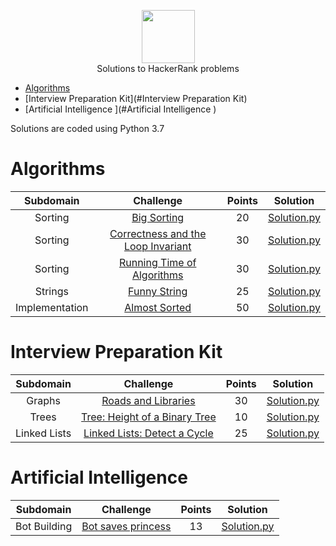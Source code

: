 <p align="center">
    <a href="https://www.hackerrank.com/RodneyShag">
        <img height=85 src="https://d3keuzeb2crhkn.cloudfront.net/hackerrank/assets/styleguide/logo_wordmark-f5c5eb61ab0a154c3ed9eda24d0b9e31.svg">
    </a>
    <br> Solutions to HackerRank problems
</p>

* [Algorithms](#Algorithms)
* [Interview Preparation Kit](#Interview Preparation Kit)
* [Artificial Intelligence ](#Artificial Intelligence )

Solutions are coded using Python 3.7


# Algorithms

|  Subdomain  |                                                Challenge                                               | Points |                                                                         Solution                                                                           |
|:-----------:|:------------------------------------------------------------------------------------------------------:|:------:|:----------------------------------------------------------------------------------------------------------------------------------------------------------:|
| Sorting | [Big Sorting](https://www.hackerrank.com/challenges/big-sorting/problem)                                             |   20   | [Solution.py](https://github.com/djurasze/HackerRank_solutions_python/blob/master/algorithms/sorting/big_sorting/Solution.py)                        |
| Sorting | [Correctness and the Loop Invariant](https://www.hackerrank.com/challenges/correctness-invariant/problem)                                             |   30   | [Solution.py](https://github.com/djurasze/HackerRank_solutions_python/blob/master/algorithms/sorting/correctness_and_the_loop_invariant/Solution.py)                        |
| Sorting | [Running Time of Algorithms](https://www.hackerrank.com/challenges/runningtime/problem)                                             |   30   | [Solution.py](https://github.com/djurasze/HackerRank_solutions_python/blob/master/algorithms/sorting/running_time_of_algorithms/Solution.py)                        |
| Strings | [Funny String](https://www.hackerrank.com/challenges/funny-string/problem)                                             |   25   | [Solution.py](https://github.com/djurasze/HackerRank_solutions_python/blob/master/algorithms/strings/funny_string/Solution.py)                        |
| Implementation | [Almost Sorted](https://www.hackerrank.com/challenges/almost-sorted/problem)                                             |   50   | [Solution.py](https://github.com/djurasze/HackerRank_solutions_python/blob/master/algorithms/implementation/almost_sorted/Solution.py)                        |

# Interview Preparation Kit

|  Subdomain  |                                                Challenge                                               | Points |                                                                         Solution                                                                           |
|:-----------:|:------------------------------------------------------------------------------------------------------:|:------:|:----------------------------------------------------------------------------------------------------------------------------------------------------------:|
| Graphs | [Roads and Libraries](https://www.hackerrank.com/challenges/torque-and-development/problem?h_l=interview&playlist_slugs%5B%5D=interview-preparation-kit&playlist_slugs%5B%5D=graphs)                                             |   30   | [Solution.py](https://github.com/djurasze/HackerRank_solutions_python/blob/master/interviews_preparation_kit/graphs/roads_and_libraries/Solution.py)                        |
| Trees | [Tree: Height of a Binary Tree](https://www.hackerrank.com/challenges/tree-height-of-a-binary-tree/problem?h_l=interview&playlist_slugs%5B%5D=interview-preparation-kit&playlist_slugs%5B%5D=trees)                                             |   10   | [Solution.py](https://github.com/djurasze/HackerRank_solutions_python/blob/master/interviews_preparation_kit/trees/height_of_a_binary_tree/Solution.py)                        |
| Linked Lists | [Linked Lists: Detect a Cycle](https://www.hackerrank.com/challenges/ctci-linked-list-cycle/problem?h_l=interview&playlist_slugs%5B%5D=interview-preparation-kit&playlist_slugs%5B%5D=linked-lists)                                             |   25   | [Solution.py](https://github.com/djurasze/HackerRank_solutions_python/blob/master/interviews_preparation_kit/linked_lists/linked_ists_detect_a_cycle/Solution.py)                        |

# Artificial Intelligence 

|  Subdomain  |                                                Challenge                                               | Points |                                                                         Solution                                                                           |
|:-----------:|:------------------------------------------------------------------------------------------------------:|:------:|:----------------------------------------------------------------------------------------------------------------------------------------------------------:|
| Bot Building | [Bot saves princess](https://www.hackerrank.com/challenges/saveprincess?hr_b=1)                                             |   13   | [Solution.py](https://github.com/djurasze/HackerRank_solutions_python/blob/master/artificial_intelligence/bot_building/bot_saves_princess/Solution.py)                        |
